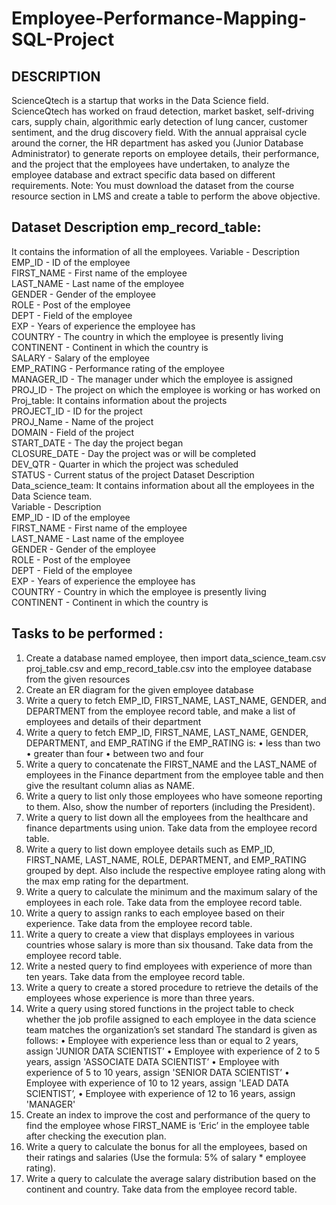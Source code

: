 # Employee-Performance-Mapping-SQL-Project
## DESCRIPTION
ScienceQtech is a startup that works in the Data Science field. ScienceQtech has worked on fraud detection, market basket, self-driving cars, supply chain, algorithmic early detection of lung cancer, customer sentiment, and the drug discovery field. With the annual appraisal cycle around the corner, the HR department has asked you (Junior Database Administrator) to generate reports on employee details, their performance, and the project that the employees have undertaken, to analyze the employee database and extract specific data based on different requirements. Note: You must download the dataset from the course resource section in LMS and create a table to perform the above objective.

## Dataset Description emp_record_table: 
It contains the information of all the employees.
Variable - Description  
EMP_ID - ID of the employee  
FIRST_NAME - First name of the employee  
LAST_NAME - Last name of the employee  
GENDER - Gender of the employee  
ROLE - Post of the employee  
DEPT - Field of the employee  
EXP - Years of experience the employee has   
COUNTRY - The country in which the employee is presently living  
CONTINENT - Continent in which the country is   
SALARY - Salary of the employee   
EMP_RATING - Performance rating of the employee  
MANAGER_ID - The manager under which the employee is assigned   
PROJ_ID - The project on which the employee is working or has worked on   
Proj_table: It contains information about the projects  
PROJECT_ID - ID for the project  
PROJ_Name - Name of the project   
DOMAIN - Field of the project   
START_DATE - The day the project began  
CLOSURE_DATE - Day the project was or will be completed  
DEV_QTR - Quarter in which the project was scheduled  
STATUS - Current status of the project Dataset Description   
Data_science_team: It contains information about all the employees in the Data Science team.  
Variable - Description   
EMP_ID - ID of the employee   
FIRST_NAME - First name of the employee   
LAST_NAME - Last name of the employee   
GENDER - Gender of the employee  
ROLE - Post of the employee  
DEPT - Field of the employee  
EXP - Years of experience the employee has  
COUNTRY - Country in which the employee is presently living   
CONTINENT - Continent in which the country is  

## Tasks to be performed :

1) Create a database named employee, then import data_science_team.csv proj_table.csv and emp_record_table.csv into the employee database from the given resources
2) Create an ER diagram for the given employee database
3) Write a query to fetch EMP_ID, FIRST_NAME, LAST_NAME, GENDER, and DEPARTMENT from the employee record table, and make a list of employees and details of their department 
4) Write a query to fetch EMP_ID, FIRST_NAME, LAST_NAME, GENDER, DEPARTMENT, and EMP_RATING if the EMP_RATING is: • less than two • greater than four • between two and four
5) Write a query to concatenate the FIRST_NAME and the LAST_NAME of employees in the Finance department from the employee table and then give the resultant column alias as NAME.
6) Write a query to list only those employees who have someone reporting to them. Also, show the number of reporters (including the President).
7) Write a query to list down all the employees from the healthcare and finance departments using union. Take data from the employee record table.
8) Write a query to list down employee details such as EMP_ID, FIRST_NAME, LAST_NAME, ROLE, DEPARTMENT, and EMP_RATING grouped by dept. Also include the respective employee rating along with the max emp rating for the department.
9) Write a query to calculate the minimum and the maximum salary of the employees in each role. Take data from the employee record table. 
10) Write a query to assign ranks to each employee based on their experience. Take data from the employee record table.
11) Write a query to create a view that displays employees in various countries whose salary is more than six thousand. Take data from the employee record table.
12) Write a nested query to find employees with experience of more than ten years. Take data from the employee record table.
13) Write a query to create a stored procedure to retrieve the details of the employees whose experience is more than three years.
14) Write a query using stored functions in the project table to check whether the job profile assigned to each employee in the data science team matches the organization’s set standard The standard is given as follows: • Employee with experience less than or equal to 2 years, assign 'JUNIOR DATA SCIENTIST’ • Employee with experience of 2 to 5 years, assign 'ASSOCIATE DATA SCIENTIST’ • Employee with experience of 5 to 10 years, assign 'SENIOR DATA SCIENTIST’ • Employee with experience of 10 to 12 years, assign 'LEAD DATA SCIENTIST’, • Employee with experience of 12 to 16 years, assign 'MANAGER'
15) Create an index to improve the cost and performance of the query to find the employee whose FIRST_NAME is ‘Eric’ in the employee table after checking the execution plan.
16) Write a query to calculate the bonus for all the employees, based on their ratings and salaries (Use the formula: 5% of salary * employee rating).
17) Write a query to calculate the average salary distribution based on the continent and country. Take data from the employee record table.

